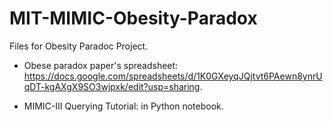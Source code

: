 # MIT-MIMIC-Obesity-Paradox

Files for Obesity Paradoc Project. 

- Obese paradox paper's spreadsheet: https://docs.google.com/spreadsheets/d/1K0GXeyqJQjtvt6PAewn8ynrUqDT-kgAXgX9SO3wjpxk/edit?usp=sharing.

- MIMIC-III Querying Tutorial: in Python notebook.
